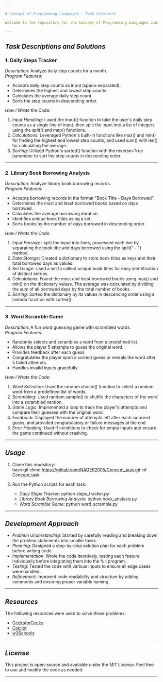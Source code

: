 ```yaml
---

# Concept of Programming Languages - Task Solutions

Welcome to the repository for the Concept of Programming Languages course assignment! This project contains solutions to three Python programming tasks designed to apply key concepts and problem-solving skills. Below, you'll find the descriptions of each task, the implemented solutions, and the resources used during development.

---
```


## *Task Descriptions and Solutions*

### 1. Daily Steps Tracker
*Description*: Analyze daily step counts for a month.  
*Program Features*:  
- Accepts daily step counts as input (space-separated).  
- Determines the highest and lowest step counts.  
- Calculates the average daily step count.  
- Sorts the step counts in descending order.  

*How I Wrote the Code*:  
1. *Input Handling*: I used the input() function to take the user's daily step counts as a single line of input, then split the input into a list of integers using the split() and map() functions.  
2. *Calculations*: Leveraged Python's built-in functions like max() and min() for finding the highest and lowest step counts, and used sum() with len() for calculating the average.  
3. *Sorting*: Utilized Python's sorted() function with the reverse=True parameter to sort the step counts in descending order.  

---

### 2. Library Book Borrowing Analysis
*Description*: Analyze library book borrowing records.  
*Program Features*:  
- Accepts borrowing records in the format "Book Title - Days Borrowed".  
- Determines the most and least borrowed books based on days borrowed.  
- Calculates the average borrowing duration.  
- Identifies unique book titles using a set.  
- Sorts books by the number of days borrowed in descending order.  

*How I Wrote the Code*:  
1. *Input Parsing*: I split the input into lines, processed each line by separating the book title and days borrowed using the split(" - ") method.  
2. *Data Storage*: Created a dictionary to store book titles as keys and their total borrowed days as values.  
3. *Set Usage*: Used a set to collect unique book titles for easy identification of distinct entries.  
4. *Calculations*: Found the most and least borrowed books using max() and min() on the dictionary values. The average was calculated by dividing the sum of all borrowed days by the total number of books.  
5. *Sorting*: Sorted the dictionary by its values in descending order using a lambda function with sorted().  

---

### 3. Word Scramble Game
*Description*: A fun word guessing game with scrambled words.  
*Program Features*:  
- Randomly selects and scrambles a word from a predefined list.  
- Allows the player 5 attempts to guess the original word.  
- Provides feedback after each guess.  
- Congratulates the player upon a correct guess or reveals the word after 5 failed attempts.  
- Handles invalid inputs gracefully.  

*How I Wrote the Code*:  
1. *Word Selection*: Used the random.choice() function to select a random word from a predefined list of words.  
2. *Scrambling*: Used random.sample() to shuffle the characters of the word into a scrambled version.  
3. *Game Logic*: Implemented a loop to track the player's attempts and compare their guesses with the original word.  
4. *Feedback*: Displayed the number of attempts left after each incorrect guess, and provided congratulatory or failure messages at the end.  
5. *Error Handling*: Used if conditions to check for empty inputs and ensure the game continued without crashing.  

---

## *Usage*

1. Clone this repository:  
   bash
   git clone https://github.com/NADER2005/Concept_task.git
   cd Concept_task
   

2. Run the Python scripts for each task:  
   - *Daily Steps Tracker*: python steps_tracker.py  
   - *Library Book Borrowing Analysis*: python book_analysis.py  
   - *Word Scramble Game*: python word_scramble.py  

---

## *Development Approach*  

- *Problem Understanding*: Started by carefully reading and breaking down the problem statements into smaller tasks.  
- *Planning*: Designed a step-by-step solution plan for each problem before writing code.  
- *Implementation*: Wrote the code iteratively, testing each feature individually before integrating them into the full program.  
- *Testing*: Tested the code with various inputs to ensure all edge cases were handled.  
- *Refinement*: Improved code readability and structure by adding comments and ensuring proper variable naming.  

---

## *Resources*

The following resources were used to solve these problems:  
- [GeeksforGeeks](https://www.geeksforgeeks.org/)  
- [Copilot](https://copilot.github.com/)  
- [w3Schools](https://www.w3schools.com/)  

---

## *License*

This project is open-source and available under the MIT License. Feel free to use and modify the code as needed.  

---
